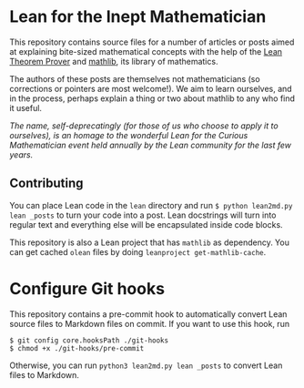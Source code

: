 # Lean for the Inept Mathematician

This repository contains source files for a number of articles or posts aimed at explaining bite-sized mathematical concepts with the help of the [Lean Theorem Prover](https://leanprover.github.io/) and [mathlib](https://github.com/leanprover-community/mathlib/), its library of mathematics.

The authors of these posts are themselves not mathematicians (so corrections or pointers are most welcome!).
We aim to learn ourselves, and in the process, perhaps explain a thing or two about mathlib to any who find it useful.

*The name, self-deprecatingly (for those of us who choose to apply it to ourselves), is an homage to the wonderful Lean for the Curious Mathematician event held annually by the Lean community for the last few years.*

## Contributing

You can place Lean code in the `lean` directory and run `$ python lean2md.py lean _posts` to turn your code into a post. Lean docstrings will turn into regular text and everything else will be encapsulated inside code blocks.

This repository is also a Lean project that has `mathlib` as dependency. You
can get cached `olean` files by doing `leanproject get-mathlib-cache`.

# Configure Git hooks
This repository contains a pre-commit hook to automatically convert Lean source files to Markdown files on commit. If you want to use this hook, run
```
$ git config core.hooksPath ./git-hooks
$ chmod +x ./git-hooks/pre-commit
```

Otherwise, you can run `python3 lean2md.py lean _posts` to convert Lean files to Markdown.
